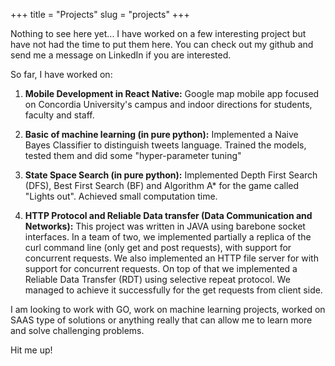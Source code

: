 +++
title = "Projects"
slug = "projects"
+++

Nothing to see here yet... I have worked on a few interesting project but have not had the time 
to put them here. You can check out my github and send me a message on LinkedIn if you are interested.

So far, I have worked on:

1. **Mobile Development in React Native:** Google map mobile app focused on Concordia University's campus and indoor directions for students, faculty and staff.

2. **Basic of machine learning (in pure python):** Implemented a Naive Bayes Classifier to distinguish tweets language. Trained the models, tested them and did some "hyper-parameter tuning"

3. **State Space Search (in pure python):** Implemented Depth First Search (DFS), Best First Search (BF) and Algorithm A* for the game called "Lights out".
Achieved small computation time.

4. **HTTP Protocol and Reliable Data transfer (Data Communication and Networks):** This project was written in JAVA using barebone socket interfaces. In a team of two, we implemented partially a replica of the curl command line
(only get and post requests), with support for concurrent requests. We also implemented an HTTP file server for with support for concurrent requests. On top of that
we implemented a Reliable Data Transfer (RDT) using selective repeat protocol. We managed to achieve it successfully for the get requests from client side.

I am looking to work with GO, work on machine learning projects, worked on SAAS type of solutions or anything really that can allow me to learn more and solve challenging problems.

Hit me up!
